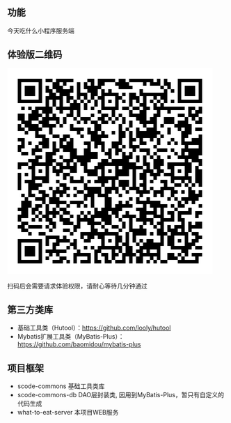 ## 功能
今天吃什么小程序服务端

## 体验版二维码

![avatar](https://github.com/huilinho/what-to-eat-server/blob/main/tdCode.jpg)

扫码后会需要请求体验权限，请耐心等待几分钟通过

## 第三方类库
* 基础工具类（Hutool）：https://github.com/looly/hutool
* Mybatis扩展工具类（MyBatis-Plus）： https://github.com/baomidou/mybatis-plus

## 项目框架
* scode-commons 基础工具类库
* scode-commons-db DAO层封装类, 因用到MyBatis-Plus，暂只有自定义的代码生成
* what-to-eat-server 本项目WEB服务


